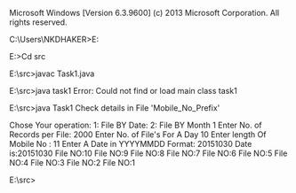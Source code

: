 Microsoft Windows [Version 6.3.9600]
(c) 2013 Microsoft Corporation. All rights reserved.

C:\Users\NKDHAKER>E:

E:\>Cd src

E:\src>javac Task1.java

E:\src>java task1
Error: Could not find or load main class task1

E:\src>java Task1
Check details in File 'Mobile_No_Prefix'

Chose Your operation:
1: File BY Date:
2: File BY Month
1
Enter No. of Records per File:
2000
Enter No. of File's For A Day
10
Enter length Of Mobile No :
11
Enter A Date in YYYYMMDD Format:
20151030
Date is:20151030
File NO:10
File NO:9
File NO:8
File NO:7
File NO:6
File NO:5
File NO:4
File NO:3
File NO:2
File NO:1

E:\src>

